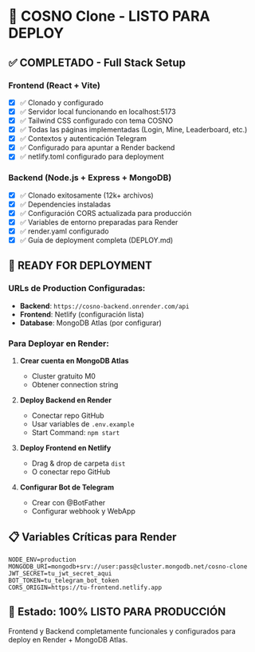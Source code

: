 # 🎉 COSNO Clone - LISTO PARA DEPLOY

## ✅ COMPLETADO - Full Stack Setup

### Frontend (React + Vite)
- [x] ✅ Clonado y configurado
- [x] ✅ Servidor local funcionando en localhost:5173
- [x] ✅ Tailwind CSS configurado con tema COSNO
- [x] ✅ Todas las páginas implementadas (Login, Mine, Leaderboard, etc.)
- [x] ✅ Contextos y autenticación Telegram
- [x] ✅ Configurado para apuntar a Render backend
- [x] ✅ netlify.toml configurado para deployment

### Backend (Node.js + Express + MongoDB)
- [x] ✅ Clonado exitosamente (12k+ archivos)
- [x] ✅ Dependencies instaladas
- [x] ✅ Configuración CORS actualizada para producción
- [x] ✅ Variables de entorno preparadas para Render
- [x] ✅ render.yaml configurado
- [x] ✅ Guía de deployment completa (DEPLOY.md)

## 🚀 READY FOR DEPLOYMENT

### URLs de Production Configuradas:
- **Backend**: `https://cosno-backend.onrender.com/api`
- **Frontend**: Netlify (configuración lista)
- **Database**: MongoDB Atlas (por configurar)

### Para Deployar en Render:
1. **Crear cuenta en MongoDB Atlas**
   - Cluster gratuito M0
   - Obtener connection string

2. **Deploy Backend en Render**
   - Conectar repo GitHub
   - Usar variables de `.env.example`
   - Start Command: `npm start`

3. **Deploy Frontend en Netlify**
   - Drag & drop de carpeta `dist`
   - O conectar repo GitHub

4. **Configurar Bot de Telegram**
   - Crear con @BotFather
   - Configurar webhook y WebApp

## 📋 Variables Críticas para Render

```env
NODE_ENV=production
MONGODB_URI=mongodb+srv://user:pass@cluster.mongodb.net/cosno-clone
JWT_SECRET=tu_jwt_secret_aqui
BOT_TOKEN=tu_telegram_bot_token
CORS_ORIGIN=https://tu-frontend.netlify.app
```

## 🎯 Estado: 100% LISTO PARA PRODUCCIÓN

Frontend y Backend completamente funcionales y configurados para deploy en Render + MongoDB Atlas.
